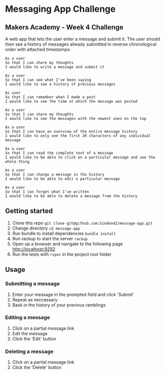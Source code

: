 Messaging App Challenge
=============

## Makers Academy - Week 4 Challenge

A web app that lets the user enter a message and submit it. The user should then see a history of messages already submitted in reverse chronological order with attached timestamps.

```
As a user
So that I can share my thoughts
I would like to write a message and submit it

As a user
So that I can see what I've been saying
I would like to see a history of previous messages

As user
So that I can remember when I made a post
I would like to see the time at which the message was posted

As a user
So that I can share my thoughts
I would like to see the messages with the newest ones on the top

As a user
So that I can have an overview of the entire message history
I would like to only see the first 20 characters of any individual message

As a user 
So that I can read the complete text of a message
I would like to be able to click on a particular message and see the whole thing

As a user
So that I can change a message in the history
I would like to be able to edit a particular message

As a user
So that I can forget what I've written
I would like to be able to delete a message from the history
```

## Getting started

1. Clone this repo `git clone git@github.com:Sindex42/message-app.git`
2. Change directory `cd message-app`
3. Run bundle to install dependencies `bundle install`
4. Run rackup to start the server `rackup`
5. Open up a browser and navigate to the following page [http://localhost:9292](http://localhost:9292)
6. Run the tests with `rspec` in the project root folder


## Usage

### Submitting a message

1. Enter your message in the prompted field and click 'Submit'
2. Repeat as neccessary
3. Bask in the history of your previous ramblings

### Editing a message 

1. Click on a partial message link
2. Edit the message
3. Click the 'Edit' button 

### Deleting a message

1. Click on a partial message link
2. Click the 'Delete' button 
